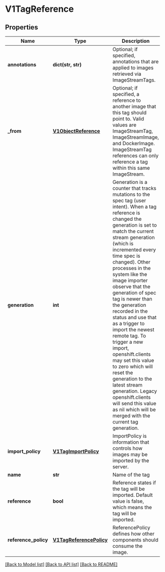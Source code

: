 # V1TagReference

## Properties
Name | Type | Description | Notes
------------ | ------------- | ------------- | -------------
**annotations** | **dict(str, str)** | Optional; if specified, annotations that are applied to images retrieved via ImageStreamTags. | [optional] 
**_from** | [**V1ObjectReference**](V1ObjectReference.md) | Optional; if specified, a reference to another image that this tag should point to. Valid values are ImageStreamTag, ImageStreamImage, and DockerImage.  ImageStreamTag references can only reference a tag within this same ImageStream. | [optional] 
**generation** | **int** | Generation is a counter that tracks mutations to the spec tag (user intent). When a tag reference is changed the generation is set to match the current stream generation (which is incremented every time spec is changed). Other processes in the system like the image importer observe that the generation of spec tag is newer than the generation recorded in the status and use that as a trigger to import the newest remote tag. To trigger a new import, openshift.clients may set this value to zero which will reset the generation to the latest stream generation. Legacy openshift.clients will send this value as nil which will be merged with the current tag generation. | [optional] 
**import_policy** | [**V1TagImportPolicy**](V1TagImportPolicy.md) | ImportPolicy is information that controls how images may be imported by the server. | [optional] 
**name** | **str** | Name of the tag | 
**reference** | **bool** | Reference states if the tag will be imported. Default value is false, which means the tag will be imported. | [optional] 
**reference_policy** | [**V1TagReferencePolicy**](V1TagReferencePolicy.md) | ReferencePolicy defines how other components should consume the image. | [optional] 

[[Back to Model list]](../README.md#documentation-for-models) [[Back to API list]](../README.md#documentation-for-api-endpoints) [[Back to README]](../README.md)


